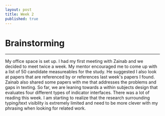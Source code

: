```yaml
---
layout: post
title: Week 2
published: true
---
```


# Brainstorming
***

My office space is set up. I had my first meeting with Zainab and we decided to meet twice a week. My mentor encouraged me to come up with a list of 50 candidate measureables for the study. He suggested I also look at papers that are referenced by or references last week's papers I found. Zainab also shared some papers with me that addresses the problems and gaps in texting. So far, we are leaning towards a within subjects design that evaluates four different types of indicator interfaces. There was a lot of reading this week. I am starting to realize that the research surrounding typing/text visiblity is extremely limited and need to be more clever with my phrasing when looking for related work. 
